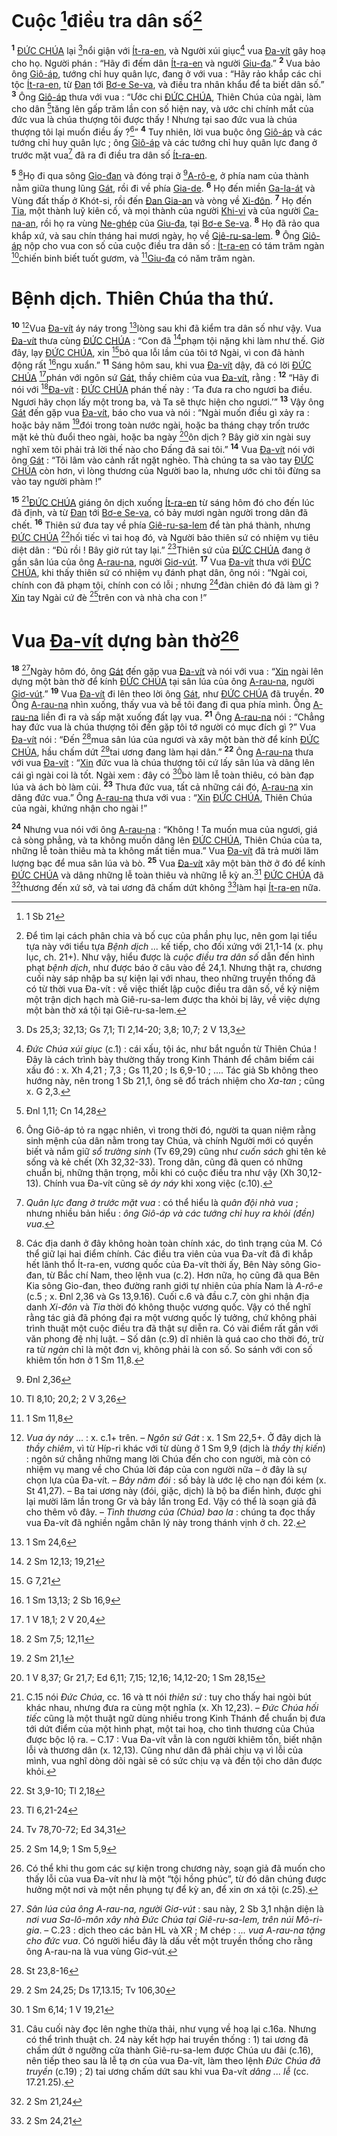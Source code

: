 # Cuộc [^1@-bfc69e6e-9b4b-4c54-abc3-aaa085437b5b]điều tra dân số[^1-bfc69e6e-9b4b-4c54-abc3-aaa085437b5b]

<sup><b>1</b></sup> [ĐỨC CHÚA]() lại [^2@-bfc69e6e-9b4b-4c54-abc3-aaa085437b5b]nổi giận với [Ít-ra-en](), và Người xúi giục[^2-bfc69e6e-9b4b-4c54-abc3-aaa085437b5b] vua [Đa-vít]() gây hoạ cho họ. Người phán : “Hãy đi đếm dân [Ít-ra-en]() và người [Giu-đa]().” <sup><b>2</b></sup> Vua bảo ông [Giô-áp](), tướng chỉ huy quân lực, đang ở với vua : “Hãy rảo khắp các chi tộc [Ít-ra-en](), từ [Đan]() tới [Bơ-e Se-va](), và điều tra nhân khẩu để ta biết dân số.” <sup><b>3</b></sup> Ông [Giô-áp]() thưa với vua : “Ước chi [ĐỨC CHÚA](), Thiên Chúa của ngài, làm cho dân [^3@-bfc69e6e-9b4b-4c54-abc3-aaa085437b5b]tăng lên gấp trăm lần con số hiện nay, và ước chi chính mắt của đức vua là chúa thượng tôi được thấy ! Nhưng tại sao đức vua là chúa thượng tôi lại muốn điều ấy ?[^3-bfc69e6e-9b4b-4c54-abc3-aaa085437b5b]” <sup><b>4</b></sup> Tuy nhiên, lời vua buộc ông [Giô-áp]() và các tướng chỉ huy quân lực ; ông [Giô-áp]() và các tướng chỉ huy quân lực đang ở trước mặt vua[^4-bfc69e6e-9b4b-4c54-abc3-aaa085437b5b] đã ra đi điều tra dân số [Ít-ra-en]().

<sup><b>5</b></sup> [^5-bfc69e6e-9b4b-4c54-abc3-aaa085437b5b]Họ đi qua sông [Gio-đan]() và đóng trại ở [^4@-bfc69e6e-9b4b-4c54-abc3-aaa085437b5b][A-rô-e](), ở phía nam của thành nằm giữa thung lũng [Gát](), rồi đi về phía [Gia-de](). <sup><b>6</b></sup> Họ đến miền [Ga-la-át]() và Vùng đất thấp ở Khót-si, rồi đến [Đan Gia-an]() và vòng về [Xi-đôn](). <sup><b>7</b></sup> Họ đến [Tia](), một thành luỹ kiên cố, và mọi thành của người [Khi-vi]() và của người [Ca-na-an](), rồi họ ra vùng [Ne-ghép]() của [Giu-đa](), tại [Bơ-e Se-va](). <sup><b>8</b></sup> Họ đã rảo qua khắp xứ, và sau chín tháng hai mươi ngày, họ về [Giê-ru-sa-lem](). <sup><b>9</b></sup> Ông [Giô-áp]() nộp cho vua con số của cuộc điều tra dân số : [Ít-ra-en]() có tám trăm ngàn [^5@-bfc69e6e-9b4b-4c54-abc3-aaa085437b5b]chiến binh biết tuốt gươm, và [^6@-bfc69e6e-9b4b-4c54-abc3-aaa085437b5b][Giu-đa]() có năm trăm ngàn.

# Bệnh dịch. Thiên Chúa tha thứ.

<sup><b>10</b></sup> [^6-bfc69e6e-9b4b-4c54-abc3-aaa085437b5b]Vua [Đa-vít]() áy náy trong [^7@-bfc69e6e-9b4b-4c54-abc3-aaa085437b5b]lòng sau khi đã kiểm tra dân số như vậy. Vua [Đa-vít]() thưa cùng [ĐỨC CHÚA]() : “Con đã [^8@-bfc69e6e-9b4b-4c54-abc3-aaa085437b5b]phạm tội nặng khi làm như thế. Giờ đây, lạy [ĐỨC CHÚA](), xin [^9@-bfc69e6e-9b4b-4c54-abc3-aaa085437b5b]bỏ qua lỗi lầm của tôi tớ Ngài, vì con đã hành động rất [^10@-bfc69e6e-9b4b-4c54-abc3-aaa085437b5b]ngu xuẩn.” <sup><b>11</b></sup> Sáng hôm sau, khi vua [Đa-vít]() dậy, đã có lời [ĐỨC CHÚA]() [^11@-bfc69e6e-9b4b-4c54-abc3-aaa085437b5b]phán với ngôn sứ [Gát](), thầy chiêm của vua [Đa-vít](), rằng : <sup><b>12</b></sup> “Hãy đi nói với [^12@-bfc69e6e-9b4b-4c54-abc3-aaa085437b5b][Đa-vít]() : [ĐỨC CHÚA]() phán thế này : ‘Ta đưa ra cho ngươi ba điều. Ngươi hãy chọn lấy một trong ba, và Ta sẽ thực hiện cho ngươi.’” <sup><b>13</b></sup> Vậy ông [Gát]() đến gặp vua [Đa-vít](), báo cho vua và nói : “Ngài muốn điều gì xảy ra : hoặc bảy năm [^13@-bfc69e6e-9b4b-4c54-abc3-aaa085437b5b]đói trong toàn nước ngài, hoặc ba tháng chạy trốn trước mặt kẻ thù đuổi theo ngài, hoặc ba ngày [^14@-bfc69e6e-9b4b-4c54-abc3-aaa085437b5b]ôn dịch ? Bây giờ xin ngài suy nghĩ xem tôi phải trả lời thế nào cho Đấng đã sai tôi.” <sup><b>14</b></sup> Vua [Đa-vít]() nói với ông [Gát]() : “Tôi lâm vào cảnh rất ngặt nghèo. Thà chúng ta sa vào tay [ĐỨC CHÚA]() còn hơn, vì lòng thương của Người bao la, nhưng ước chi tôi đừng sa vào tay người phàm !”

<sup><b>15</b></sup> [^7-bfc69e6e-9b4b-4c54-abc3-aaa085437b5b][ĐỨC CHÚA]() giáng ôn dịch xuống [Ít-ra-en]() từ sáng hôm đó cho đến lúc đã định, và từ [Đan]() tới [Bơ-e Se-va](), có bảy mươi ngàn người trong dân đã chết. <sup><b>16</b></sup> Thiên sứ đưa tay về phía [Giê-ru-sa-lem]() để tàn phá thành, nhưng [ĐỨC CHÚA]() [^15@-bfc69e6e-9b4b-4c54-abc3-aaa085437b5b]hối tiếc vì tai hoạ đó, và Người bảo thiên sứ có nhiệm vụ tiêu diệt dân : “Đủ rồi ! Bây giờ rút tay lại.” [^16@-bfc69e6e-9b4b-4c54-abc3-aaa085437b5b]Thiên sứ của [ĐỨC CHÚA]() đang ở gần sân lúa của ông [A-rau-na](), người [Giơ-vút](). <sup><b>17</b></sup> Vua [Đa-vít]() thưa với [ĐỨC CHÚA](), khi thấy thiên sứ có nhiệm vụ đánh phạt dân, ông nói : “Ngài coi, chính con đã phạm tội, chính con có lỗi ; nhưng [^17@-bfc69e6e-9b4b-4c54-abc3-aaa085437b5b]đàn chiên đó đã làm gì ? [Xin]() tay Ngài cứ đè [^18@-bfc69e6e-9b4b-4c54-abc3-aaa085437b5b]trên con và nhà cha con !”

# Vua [Đa-vít]() dựng bàn thờ[^8-bfc69e6e-9b4b-4c54-abc3-aaa085437b5b]

<sup><b>18</b></sup> [^9-bfc69e6e-9b4b-4c54-abc3-aaa085437b5b]Ngày hôm đó, ông [Gát]() đến gặp vua [Đa-vít]() và nói với vua : “[Xin]() ngài lên dựng một bàn thờ để kính [ĐỨC CHÚA]() tại sân lúa của ông [A-rau-na](), người [Giơ-vút]().” <sup><b>19</b></sup> Vua [Đa-vít]() đi lên theo lời ông [Gát](), như [ĐỨC CHÚA]() đã truyền. <sup><b>20</b></sup> Ông [A-rau-na]() nhìn xuống, thấy vua và bề tôi đang đi qua phía mình. Ông [A-rau-na]() liền đi ra và sấp mặt xuống đất lạy vua. <sup><b>21</b></sup> Ông [A-rau-na]() nói : “Chẳng hay đức vua là chúa thượng tôi đến gặp tôi tớ người có mục đích gì ?” Vua [Đa-vít]() nói : “Đến [^19@-bfc69e6e-9b4b-4c54-abc3-aaa085437b5b]mua sân lúa của ngươi và xây một bàn thờ để kính [ĐỨC CHÚA](), hầu chấm dứt [^20@-bfc69e6e-9b4b-4c54-abc3-aaa085437b5b]tai ương đang làm hại dân.” <sup><b>22</b></sup> Ông [A-rau-na]() thưa với vua [Đa-vít]() : “[Xin]() đức vua là chúa thượng tôi cứ lấy sân lúa và dâng lên cái gì ngài coi là tốt. Ngài xem : đây có [^21@-bfc69e6e-9b4b-4c54-abc3-aaa085437b5b]bò làm lễ toàn thiêu, có bàn đạp lúa và ách bò làm củi. <sup><b>23</b></sup> Thưa đức vua, tất cả những cái đó, [A-rau-na]() xin dâng đức vua.” Ông [A-rau-na]() thưa với vua : “[Xin]() [ĐỨC CHÚA](), Thiên Chúa của ngài, khứng nhận cho ngài !”

<sup><b>24</b></sup> Nhưng vua nói với ông [A-rau-na]() : “Không ! Ta muốn mua của ngươi, giá cả sòng phẳng, và ta không muốn dâng lên [ĐỨC CHÚA](), Thiên Chúa của ta, những lễ toàn thiêu mà ta không mất tiền mua.” Vua [Đa-vít]() đã trả mười lăm lượng bạc để mua sân lúa và bò. <sup><b>25</b></sup> Vua [Đa-vít]() xây một bàn thờ ở đó để kính [ĐỨC CHÚA]() và dâng những lễ toàn thiêu và những lễ kỳ an.[^10-bfc69e6e-9b4b-4c54-abc3-aaa085437b5b] [ĐỨC CHÚA]() đã [^22@-bfc69e6e-9b4b-4c54-abc3-aaa085437b5b]thương đến xứ sở, và tai ương đã chấm dứt không [^23@-bfc69e6e-9b4b-4c54-abc3-aaa085437b5b]làm hại [Ít-ra-en]() nữa.

[^1-bfc69e6e-9b4b-4c54-abc3-aaa085437b5b]: Để tìm lại cách phân chia và bố cục của phần phụ lục, nên gom lại tiểu tựa này với tiểu tựa _Bệnh dịch ..._ kế tiếp, cho đối xứng với 21,1-14 (x. phụ lục, ch. 21+). Như vậy, hiểu được là _cuộc điều tra dân số_ dẫn đến hình phạt _bệnh dịch_, như được báo ở câu vào đề 24,1. Nhưng thật ra, chương cuối này sáp nhập ba sự kiện lại với nhau, theo những truyền thống đã có từ thời vua Đa-vít : về việc thiết lập cuộc điều tra dân số, về kỷ niệm một trận dịch hạch mà Giê-ru-sa-lem được tha khỏi bị lây, về việc dựng một bàn thờ xá tội tại Giê-ru-sa-lem.

[^2-bfc69e6e-9b4b-4c54-abc3-aaa085437b5b]: _Đức Chúa xúi giục_ (c.1) : cái xấu, tội ác, như bắt nguồn từ Thiên Chúa ! Đây là cách trình bày thường thấy trong Kinh Thánh để châm biếm cái xấu đó : x. Xh 4,21 ; 7,3 ; Gs 11,20 ; Is 6,9-10 ; .... Tác giả Sb không theo hướng này, nên trong 1 Sb 21,1, ông sẽ đổ trách nhiệm cho _Xa-tan_ ; cũng x. G 2,3.

[^3-bfc69e6e-9b4b-4c54-abc3-aaa085437b5b]: Ông Giô-áp tỏ ra ngạc nhiên, vì trong thời đó, người ta quan niệm rằng sinh mệnh của dân nằm trong tay Chúa, và chính Người mới có quyền biết và nắm giữ _sổ trường sinh_ (Tv 69,29) cũng như _cuốn sách_ ghi tên kẻ sống và kẻ chết (Xh 32,32-33). Trong dân, cũng đã quen có những chuẩn bị, những thận trọng, mỗi khi có cuộc điều tra như vậy (Xh 30,12-13). Chính vua Đa-vít cũng sẽ _áy náy_ khi xong việc (c.10).

[^4-bfc69e6e-9b4b-4c54-abc3-aaa085437b5b]: _Quân lực đang ở trước mặt vua_ : có thể hiểu là _quân đội nhà vua_ ; nhưng nhiều bản hiểu : _ông Giô-áp và các tướng chỉ huy ra khỏi (đền) vua_.

[^5-bfc69e6e-9b4b-4c54-abc3-aaa085437b5b]: Các địa danh ở đây không hoàn toàn chính xác, do tình trạng của M. Có thể giữ lại hai điểm chính. Các điều tra viên của vua Đa-vít đã đi khắp hết lãnh thổ Ít-ra-en, vương quốc của Đa-vít thời ấy, Bên Này sông Gio-đan, từ Bắc chí Nam, theo lệnh vua (c.2). Hơn nữa, họ cũng đã qua Bên Kia sông Gio-đan, theo đường ranh giới tự nhiên của phía Nam là _A-rô-e_ (c.5 ; x. Đnl 2,36 và Gs 13,9.16). Cuối c.6 và đầu c.7, còn ghi nhận địa danh _Xi-đôn_ và _Tia_ thời đó không thuộc vương quốc. Vậy có thể nghĩ rằng tác giả đã phóng đại ra một vương quốc lý tưởng, chứ không phải trình thuật một cuộc điều tra đã thật sự diễn ra. Có vài điểm rất gần với văn phong đệ nhị luật. – Số dân (c.9) dĩ nhiên là quá cao cho thời đó, trừ ra từ _ngàn_ chỉ là một đơn vị, không phải là con số. So sánh với con số khiêm tốn hơn ở 1 Sm 11,8.

[^6-bfc69e6e-9b4b-4c54-abc3-aaa085437b5b]: _Vua áy náy_ ... : x. c.1+ trên. – _Ngôn sứ Gát_ : x. 1 Sm 22,5+. Ở đây dịch là _thầy chiêm_, vì từ Híp-ri khác với từ dùng ở 1 Sm 9,9 (dịch là _thầy thị kiến_) : ngôn sứ chẳng những mang lời Chúa đến cho con người, mà còn có nhiệm vụ mang về cho Chúa lời đáp của con người nữa – ở đây là sự chọn lựa của Đa-vít. – _Bảy năm đói_ : số bảy là ước lệ cho nạn đói kém (x. St 41,27). – Ba tai ương này (đói, giặc, dịch) là bộ ba điển hình, được ghi lại mười lăm lần trong Gr và bảy lần trong Ed. Vậy có thể là soạn giả đã cho thêm vô đây. – _Tình thương của (Chúa) bao la_ : chúng ta đọc thấy vua Đa-vít đã nghiền ngẫm chân lý này trong thánh vịnh ở ch. 22.

[^7-bfc69e6e-9b4b-4c54-abc3-aaa085437b5b]: C.15 nói _Đức Chúa_, cc. 16 và tt nói _thiên sứ_ : tuy cho thấy hai ngòi bút khác nhau, nhưng đưa ra cùng một nghĩa (x. Xh 12,23). – _Đức Chúa hối tiếc_ cũng là một thuật ngữ dùng nhiều trong Kinh Thánh để chuẩn bị đưa tới dứt điểm của một hình phạt, một tai hoạ, cho tình thương của Chúa được bộc lộ ra. – C.17 : Vua Đa-vít vẫn là con người khiêm tốn, biết nhận lỗi và thương dân (x. 12,13). Cũng như dân đã phải chịu vạ vì lỗi của mình, vua nghĩ dòng dõi ngài sẽ có sức chịu vạ và đền tội cho dân được khỏi.

[^8-bfc69e6e-9b4b-4c54-abc3-aaa085437b5b]: Có thể khi thu gom các sự kiện trong chương này, soạn giả đã muốn cho thấy lỗi của vua Đa-vít như là một “tội hồng phúc”, từ đó dân chúng được hưởng một nơi và một nền phụng tự để kỳ an, để xin ơn xá tội (c.25).

[^9-bfc69e6e-9b4b-4c54-abc3-aaa085437b5b]: _Sân lúa của ông A-rau-na, người Giơ-vút_ : sau này, 2 Sb 3,1 nhận diện là _nơi vua Sa-lô-môn xây nhà Đức Chúa tại Giê-ru-sa-lem, trên núi Mô-ri-gia_. – C.23 : dịch theo các bản HL và XR ; M chép : _... vua A-rau-na tặng cho đức vua_. Có người hiểu đây là dấu vết một truyền thống cho rằng ông A-rau-na là vua vùng Giơ-vút.

[^10-bfc69e6e-9b4b-4c54-abc3-aaa085437b5b]: Câu cuối này đọc lên nghe thừa thải, như vụng về hoạ lại c.16a. Nhưng có thể trình thuật ch. 24 này kết hợp hai truyền thống : 1) tai ương đã chấm dứt ở ngưỡng cửa thành Giê-ru-sa-lem được Chúa ưu đãi (c.16), nên tiếp theo sau là lễ tạ ơn của vua Đa-vít, làm theo lệnh _Đức Chúa đã truyền_ (c.19) ; 2) tai ương chấm dứt sau khi vua Đa-vít _dâng ... lễ_ (cc. 17.21.25).

[^1@-bfc69e6e-9b4b-4c54-abc3-aaa085437b5b]: 1 Sb 21

[^2@-bfc69e6e-9b4b-4c54-abc3-aaa085437b5b]: Ds 25,3; 32,13; Gs 7,1; Tl 2,14-20; 3,8; 10,7; 2 V 13,3

[^3@-bfc69e6e-9b4b-4c54-abc3-aaa085437b5b]: Đnl 1,11; Cn 14,28

[^4@-bfc69e6e-9b4b-4c54-abc3-aaa085437b5b]: Đnl 2,36

[^5@-bfc69e6e-9b4b-4c54-abc3-aaa085437b5b]: Tl 8,10; 20,2; 2 V 3,26

[^6@-bfc69e6e-9b4b-4c54-abc3-aaa085437b5b]: 1 Sm 11,8

[^7@-bfc69e6e-9b4b-4c54-abc3-aaa085437b5b]: 1 Sm 24,6

[^8@-bfc69e6e-9b4b-4c54-abc3-aaa085437b5b]: 2 Sm 12,13; 19,21

[^9@-bfc69e6e-9b4b-4c54-abc3-aaa085437b5b]: G 7,21

[^10@-bfc69e6e-9b4b-4c54-abc3-aaa085437b5b]: 1 Sm 13,13; 2 Sb 16,9

[^11@-bfc69e6e-9b4b-4c54-abc3-aaa085437b5b]: 1 V 18,1; 2 V 20,4

[^12@-bfc69e6e-9b4b-4c54-abc3-aaa085437b5b]: 2 Sm 7,5; 12,11

[^13@-bfc69e6e-9b4b-4c54-abc3-aaa085437b5b]: 2 Sm 21,1

[^14@-bfc69e6e-9b4b-4c54-abc3-aaa085437b5b]: 1 V 8,37; Gr 21,7; Ed 6,11; 7,15; 12,16; 14,12-20; 1 Sm 28,15

[^15@-bfc69e6e-9b4b-4c54-abc3-aaa085437b5b]: St 3,9-10; Tl 2,18

[^16@-bfc69e6e-9b4b-4c54-abc3-aaa085437b5b]: Tl 6,21-24

[^17@-bfc69e6e-9b4b-4c54-abc3-aaa085437b5b]: Tv 78,70-72; Ed 34,31

[^18@-bfc69e6e-9b4b-4c54-abc3-aaa085437b5b]: 2 Sm 14,9; 1 Sm 5,9

[^19@-bfc69e6e-9b4b-4c54-abc3-aaa085437b5b]: St 23,8-16

[^20@-bfc69e6e-9b4b-4c54-abc3-aaa085437b5b]: 2 Sm 24,25; Ds 17,13.15; Tv 106,30

[^21@-bfc69e6e-9b4b-4c54-abc3-aaa085437b5b]: 1 Sm 6,14; 1 V 19,21

[^22@-bfc69e6e-9b4b-4c54-abc3-aaa085437b5b]: 2 Sm 21,24

[^23@-bfc69e6e-9b4b-4c54-abc3-aaa085437b5b]: 2 Sm 24,21
